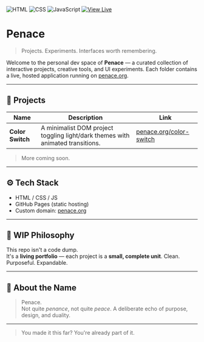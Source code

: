 ![HTML](https://img.shields.io/badge/HTML5-%23E34F26?style=for-the-badge&logo=html5&logoColor=white)
![CSS](https://img.shields.io/badge/CSS3-%231572B6?style=for-the-badge&logo=css3&logoColor=white)
![JavaScript](https://img.shields.io/badge/JavaScript-%23F7DF1E?style=for-the-badge&logo=javascript&logoColor=black)
[![View Live](https://img.shields.io/badge/View%20Live-Demo-orange?style=for-the-badge)](https://penace.org)

# Penace

> Projects. Experiments. Interfaces worth remembering.

Welcome to the personal dev space of **Penace** — a curated collection of interactive projects, creative tools, and UI experiments. Each folder contains a live, hosted application running on [penace.org](https://penace.org).

---

## 🔗 Projects

| Name          | Description                                  | Link                                 |
|---------------|----------------------------------------------|--------------------------------------|
| **Color Switch** | A minimalist DOM project toggling light/dark themes with animated transitions. | [penace.org/color-switch](https://penace.org/color-switch) |

> More coming soon.

---

## ⚙️ Tech Stack

- HTML / CSS / JS
- GitHub Pages (static hosting)
- Custom domain: [penace.org](https://penace.org)

---

## 🚧 WIP Philosophy

This repo isn't a code dump.  
It's a **living portfolio** — each project is a **small, complete unit**. Clean. Purposeful. Expandable.

---

## 🧠 About the Name

> Penace.  
> Not quite *penance*, not quite *peace*. A deliberate echo of purpose, design, and duality.

---

> You made it this far? You're already part of it.